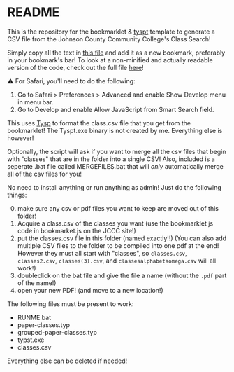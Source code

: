# README

This is the repository for the bookmarklet & [tyspt](https://typst.app/) template to generate a CSV file from the Johnson County Community College's Class Search!

Simply copy all the text in [this file](bookmarklet.js) and add it as a new bookmark, preferably in your bookmark's bar! To look at a non-minified and actually readable version of the code, check out the full file [here](bookmarklet-full.js)!

⚠️ For Safari, you'll need to do the following:
1. Go to Safari > Preferences > Advanced and enable Show Develop menu in menu bar.
2. Go to Develop and enable Allow JavaScript from Smart Search field.


This uses [Tysp](https://typst.app/) to format the class.csv file that you get from the bookmarklet! The Tyspt.exe binary is not created by me. Everything else is however!


Optionally, the script will ask if you want to merge all the csv files that begin with "classes" that are in the folder into a single CSV! Also, included is a seperate .bat file called MERGEFILES.bat that will *only* automatically merge all of the csv files for you!

No need to install anything or run anything as admin! Just do the following things:


0. make sure any csv or pdf files you want to keep are moved out of this folder!
1. Acquire a class.csv of the classes you want (use the bookmarklet js code in bookmarket.js on the JCCC site!)
2. put the classes.csv file in this folder (named exactly!!) (You can also add multiple CSV files to the folder to be compiled into one pdf at the end! However they must all start with "classes", so `classes.csv`, `classes2.csv`, `classes(3).csv`, and `classesalphabetaomega.csv` will all work!)
3. doubleclick on the bat file and give the file a name (without the `.pdf` part of the name!)
4. open your new PDF! (and move to a new location!)


The following files must be present to work:
- RUNME.bat
- paper-classes.typ
- grouped-paper-classes.typ
- typst.exe
- classes.csv


Everything else can be deleted if needed!
